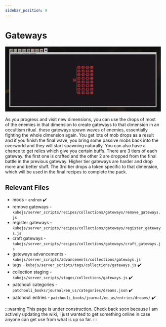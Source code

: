 ```yaml
---
sidebar_position: 9
---
```


# Gateways

![Gateways Advancement Page](./img/gateways.png)

As you progress and visit new dimensions, you can use the drops of most of the enemies in that dimension to create gateways to that dimension in an occultism ritual. these gateways spawn waves of enemies, essentially fighting the whole dimension again. You get lots of mob drops as a result and if you finish the final wave, you bring some passive mobs back into the overworld and they will start spawning naturally. You can also have a chance to get relics which give you certain buffs. There are 3 tiers of each gateway. the first one is crafted and the other 2 are dropped from the final battle in the previous gateway. Higher tier gateways are harder and drop more and better stuff. The 3rd tier drops a token specific to that dimension, which will be used in the final recipes to complete the pack.

## Relevant Files

- mods - `endrem` ✔️
- remove gateways - `kubejs/server_scripts/recipes/collections/gateways/remove_gateways.js`
- register gateways - `kubejs/server_scripts/recipes/collections/gateways/register_gateways.js`
- craft gateways - `kubejs/server_scripts/recipes/collections/gateways/craft_gateways.js`
- gateways advancements - `kubejs/server_scripts/advancements/collections/gateways.js`
- tags - `kubejs/server_scripts/tags/collections/gateways.js` ✔️
- collection staging - `kubejs/server_scripts/stages/collections/gateways.js` ✔️
- patchouli categories - `patchouli_books/journal/en_us/categories/dreams.json` ✔️
- patchouli entries - `patchouli_books/journal/en_us/entries/dreams/` ✔️

:::warning
This page is under construction. Check back soon because I am actively updating the wiki, I just wanted to get something online in case anyone can get use from what is up so far.
:::
